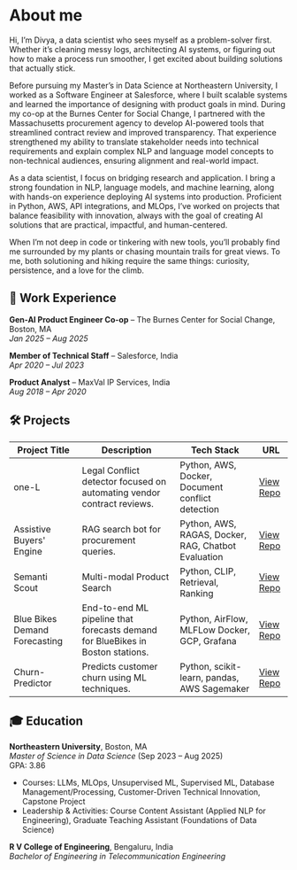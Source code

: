 # About me
Hi, I’m Divya, a data scientist who sees myself as a problem-solver first. Whether it’s cleaning messy logs, architecting AI systems, or figuring out how to make a process run smoother, I get excited about building solutions that actually stick.

Before pursuing my Master’s in Data Science at Northeastern University, I worked as a Software Engineer at Salesforce, where I built scalable systems and learned the importance of designing with product goals in mind. During my co-op at the Burnes Center for Social Change, I partnered with the Massachusetts procurement agency to develop AI-powered tools that streamlined contract review and improved transparency. That experience strengthened my ability to translate stakeholder needs into technical requirements and explain complex NLP and language model concepts to non-technical audiences, ensuring alignment and real-world impact.

As a data scientist, I focus on bridging research and application. I bring a strong foundation in NLP, language models, and machine learning, along with hands-on experience deploying AI systems into production. Proficient in Python, AWS, API integrations, and MLOps, I’ve worked on projects that balance feasibility with innovation, always with the goal of creating AI solutions that are practical, impactful, and human-centered.

When I’m not deep in code or tinkering with new tools, you’ll probably find me surrounded by my plants or chasing mountain trails for great views. To me, both solutioning and hiking require the same things: curiosity, persistence, and a love for the climb.

## 💼 Work Experience  

**Gen-AI Product Engineer Co-op** – The Burnes Center for Social Change, Boston, MA  
*Jan 2025 – Aug 2025*  

**Member of Technical Staff** – Salesforce, India  
*Apr 2020 – Jul 2023*  

**Product Analyst** – MaxVal IP Services, India  
*Aug 2018 – Apr 2020*  

## 🛠 Projects  

| Project Title | Description | Tech Stack | URL |
|---------------|-------------|------------|-----|
| one-L | Legal Conflict detector focused on automating vendor contract reviews. | Python, AWS, Docker, Document conflict detection | [View Repo](https://github.com/The-Burnes-Center/one-L) |
| Assistive Buyers' Engine | RAG search bot for procurement queries. | Python, AWS, RAGAS, Docker, RAG, Chatbot Evaluation | [View Repo](https://github.com/divyahegde-07/ai4impact-abe-chatbot-osd-dh) |
| Semanti Scout | Multi-modal Product Search | Python, CLIP, Retrieval, Ranking | [View Repo]([https://github.com/divyahegde-07/Churn-Predictor](https://github.com/divyahegde-07/SemantiScout)) |
| Blue Bikes Demand Forecasting | End-to-end ML pipeline that forecasts demand for BlueBikes in Boston stations. | Python, AirFlow, MLFLow Docker, GCP, Grafana | [View Repo](https://github.com/divyahegde-07/Blue-Bikes-Demand-Forecasting) |
| Churn-Predictor | Predicts customer churn using ML techniques. | Python, scikit-learn, pandas, AWS Sagemaker | [View Repo](https://github.com/divyahegde-07/Churn-Predictor) |


## 🎓 Education  

**Northeastern University**, Boston, MA  
*Master of Science in Data Science* (Sep 2023 – Aug 2025)  
GPA: 3.86  
- Courses: LLMs, MLOps, Unsupervised ML, Supervised ML, Database Management/Processing, Customer-Driven Technical Innovation, Capstone     Project
- Leadership & Activities: Course Content Assistant (Applied NLP for Engineering), Graduate Teaching Assistant (Foundations of Data Science)  

**R V College of Engineering**, Bengaluru, India  
*Bachelor of Engineering in Telecommunication Engineering*
